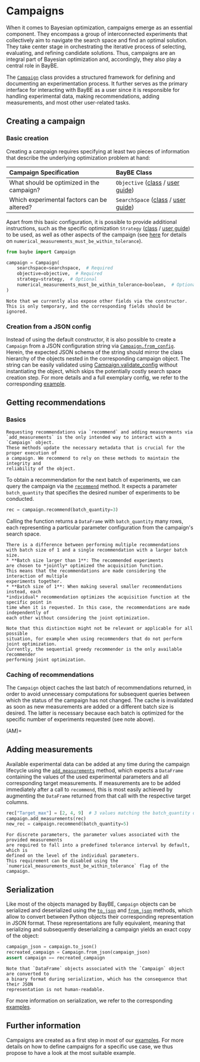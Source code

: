 # Campaigns

When it comes to Bayesian optimization, campaigns emerge as an essential component.
They encompass a group of interconnected experiments that collectively aim to navigate
the search space and find an optimal solution. They take center stage in orchestrating
the iterative process of selecting, evaluating, and refining candidate solutions.
Thus, campaigns are an integral part of Bayesian optimization and, accordingly,
they also play a central role in BayBE.

The [`Campaign`](baybe.campaign.Campaign) class provides a structured framework for 
defining and documenting an experimentation process.
It further serves as the primary interface for interacting with BayBE as a user
since it is responsible for handling experimental data, making recommendations, adding
measurements, and most other user-related tasks.

## Creating a campaign

### Basic creation

Creating a campaign requires specifying at least two pieces of information that
describe the underlying optimization problem at hand:

| Campaign Specification                     | BayBE Class                                                                               |
|:-------------------------------------------|:------------------------------------------------------------------------------------------|
| What should be optimized in the campaign?  | `Objective` ([class](baybe.objective.Objective) / [user guide](./objective))              |
| Which experimental factors can be altered? | `SearchSpace` ([class](baybe.searchspace.core.SearchSpace) / [user guide](./searchspace)) |

Apart from this basic configuration, it is possible to provide additional instructions, 
such as the specific optimization 
`Strategy`&nbsp;([class](baybe.strategies.base.Strategy) 
/ [user guide](./strategy)) to be used, as well as other aspects of the campaign 
(see [here](#AM) for details on `numerical_measurements_must_be_within_tolerance`).


~~~python
from baybe import Campaign

campaign = Campaign(
    searchspace=searchspace,  # Required
    objective=objective,  # Required
    strategy=strategy,  # Optional
    numerical_measurements_must_be_within_tolerance=boolean,  # Optional
)
~~~

```{attention}
Note that we currently also expose other fields via the constructor. 
This is only temporary, and the corresponding fields should be ignored.
```

### Creation from a JSON config
Instead of using the default constructor, it is also possible to create a `Campaign` 
from a JSON configuration string via 
[`Campaign.from_config`](baybe.campaign.Campaign.from_config).
Herein, the expected JSON schema of the string should mirror the class
hierarchy of the objects nested in the corresponding campaign object.
The string can be easily validated using
[Campaign.validate_config](baybe.campaign.Campaign.validate_config) without
instantiating the object, which skips the potentially costly search space creation step.
For more details and a full exemplary config, we refer to the corresponding
[example](./../../examples/Serialization/create_from_config).

## Getting recommendations

### Basics

```{attention}
Requesting recommendations via `recommend` and adding measurements via
`add_measurements` is the only intended way to interact with a `Campaign` object.
These methods update the necessary metadata that is crucial for the proper execution of
a campaign. We recommend to rely on these methods to maintain the integrity and
reliability of the object.
```

To obtain a recommendation for the next batch of experiments, we can query the 
campaign via the [`recommend`](baybe.campaign.Campaign.recommend) method.
It expects a parameter `batch_quantity` that specifies the desired number of 
experiments to be conducted.

~~~python
rec = campaign.recommend(batch_quantity=3)
~~~

Calling the function returns a `DataFrame` with `batch_quantity` many rows, each
representing a particular parameter configuration from the campaign's search space.

```{important}
There is a difference between performing multiple recommendations
with batch size of 1 and a single recommendation with a larger batch size.
* **Batch size larger than 1**: The recommended experiments
are chosen to *jointly* optimized the acquisition function.
This means that the recommendations are made considering the interaction of multiple
experiments together.
* **Batch size of 1**: When making several smaller recommendations instead, each
*individual* recommendation optimizes the acquisition function at the specific point in
time when it is requested. In this case, the recommendations are made independently of
each other without considering the joint optimization.

Note that this distinction might not be relevant or applicable for all possible
situation, for example when using recommenders that do not perform joint optimization.
Currently, the sequential greedy recommender is the only available recommender
performing joint optimization.
```

### Caching of recommendations

The `Campaign` object caches the last batch of recommendations returned, in order to 
avoid unnecessary computations for subsequent queries between which the status
of the campaign has not changed. 
The cache is invalidated as soon as new measurements are added or a different
batch size is desired.
The latter is necessary because each batch is optimized for the specific number of 
experiments requested (see note above).

(AM)=
## Adding measurements

Available experimental data can be added at any time during the campaign lifecycle using
the [`add_measurements`](baybe.campaign.Campaign.add_measurements) method, 
which expects a `DataFrame` containing the values of the used experimental parameters
and all corresponding target measurements.
If measurements are to be added immediately after a call to `recommend`,
this is most easily achieved by augmenting the  `DataFrame` returned from that call 
with the respective target columns.

~~~python
rec["Target_max"] = [2, 4, 9]  # 3 values matching the batch_quantity of 3
campaign.add_measurements(rec)
new_rec = campaign.recommend(batch_quantity=5)
~~~

```{note}
For discrete parameters, the parameter values associated with the provided measurements
are required to fall into a predefined tolerance interval by default, which is
defined on the level of the individual parameters.
This requirement can be disabled using the 
`numerical_measurements_must_be_within_tolerance` flag of the campaign.
```


## Serialization

Like most of the objects managed by BayBE, `Campaign` objects can be serialized and
deserialized using the [`to_json`](baybe.utils.serialization.SerialMixin.to_json) and
[`from_json`](baybe.utils.serialization.SerialMixin.from_json) methods, which 
allow to convert between Python objects their corresponding representation in JSON 
format. 
These representations are fully equivalent, meaning that serializing and subsequently 
deserializing a campaign yields an exact copy of the object:

~~~python
campaign_json = campaign.to_json()
recreated_campaign = Campaign.from_json(campaign_json)
assert campaign == recreated_campaign
~~~

```{note}
Note that `DataFrame` objects associated with the `Campaign` object are converted to 
a binary format during serialization, which has the consequence that their JSON 
representation is not human-readable.
```

For more information on serialization, we
refer to the corresponding [examples](./../../examples/Serialization/Serialization).

## Further information

Campaigns are created as a first step in most of our 
[examples](./../../examples/examples).
For more details on how to define campaigns for a specific use case, we thus propose 
to have a look at the most suitable example.
